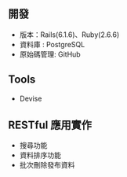 ## 開發
- 版本：Rails(6.1.6)、Ruby(2.6.6)
- 資料庫 : PostgreSQL
- 原始碼管理: GitHub

## Tools
- Devise

## RESTful 應用實作
- 搜尋功能
- 資料排序功能
- 批次刪除發布資料
